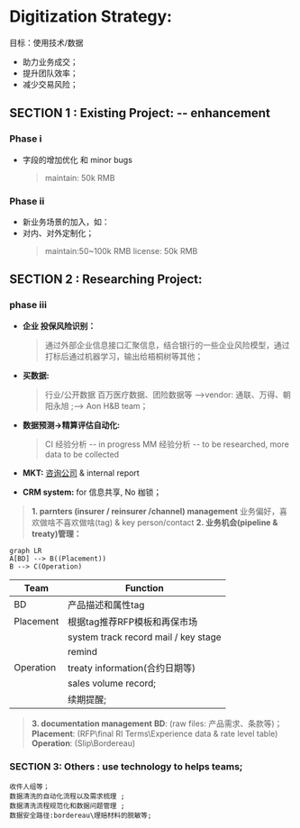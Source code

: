 # Digitization Strategy:
目标：使用技术/数据
- 助力业务成交；
- 提升团队效率；
- 减少交易风险；

## SECTION 1 : Existing Project: -- enhancement
### Phase i 
- 字段的增加优化 和 minor bugs
	>maintain: 50k RMB
### Phase ii
- 新业务场景的加入，如：
- 对内、对外定制化；
	>maintain:50~100k RMB
	>license: 50k RMB

## SECTION 2 : Researching Project:
### phase iii
-	**企业 投保风险识别：**
	> 通过外部企业信息接口汇聚信息，结合银行的一些企业风险模型，通过打标后通过机器学习，输出给梧桐树等其他；
-	**买数据:**
	> 行业/公开数据 
	> 百万医疗数据、团险数据等
	> -->vendor: 通联、万得、朝阳永旭 ;--> Aon H&B team；
-	**数据预测->精算评估自动化:**
	> CI 经验分析 -- in progress
	> MM 经验分析 -- to be researched, more data to be collected
-	**MKT:**
		[咨询公司](https://pdf.dfcfw.com/pdf/H3_AP202101071448331614_1.pdf?1610032066000.pdf) & internal report
	
-	**CRM system:**   for 信息共享, No 枷锁； 
>**1.  parnters (insurer / reinsurer /channel) management**
>业务偏好，喜欢做啥不喜欢做啥(tag) & key person/contact
>**2. 业务机会(pipeline & treaty)管理：**
```mermaid
graph LR
A[BD] --> B((Placement))
B --> C(Operation)
```

|Team      | Function|
|----------|----------|
|BD        |  产品描述和属性tag |
|Placement |根据tag推荐RFP模板和再保市场|
|          |system track record mail / key stage|
|          |remind|
|Operation |treaty information(合约日期等)|
|          |sales volume record;|
|          |续期提醒;|

>**3. documentation management**
			**BD**: (raw files: 产品需求、条款等)；
			**Placement**: (RFP\final RI Terms\Experience data & rate level table)
			**Operation**: (Slip\Bordereau)
		
### SECTION 3: Others : use technology to helps teams;
	收件人组等；
	数据清洗的自动化流程以及需求梳理 ;
	数据清洗流程规范化和数据问题管理 ;
	数据安全路径:bordereau\理赔材料的脱敏等;
